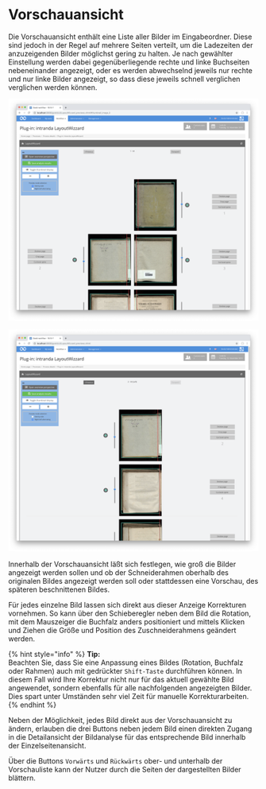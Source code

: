 # Vorschauansicht

Die Vorschauansicht enthält eine Liste aller Bilder im Eingabeordner. Diese sind jedoch in der Regel auf mehrere Seiten verteilt, um die Ladezeiten der anzuzeigenden Bilder möglichst gering zu halten. Je nach gewählter Einstellung werden dabei gegenüberliegende rechte und linke Buchseiten nebeneinander angezeigt, oder es werden abwechselnd jeweils nur rechte und nur linke Bilder angezeigt, so dass diese jeweils schnell verglichen verglichen werden können.

![Vorschauansicht mit gegen&#xFC;berliegenden Seiten nebeneinander dargestellt](../../../../.gitbook/assets/layoutwizzard_02.png)

![Vorschauansicht mit der Anzeige nur der linken Seiten. Die rechten Seiten folgen nach dem Bl&#xE4;ttern](../../../../.gitbook/assets/layoutwizzard_14.png)

Innerhalb der Vorschauansicht läßt sich festlegen, wie groß die Bilder angezeigt werden sollen und ob der Schneiderahmen oberhalb des originalen Bildes angezeigt werden soll oder stattdessen eine Vorschau, des späteren beschnittenen Bildes.

Für jedes einzelne Bild lassen sich direkt aus dieser Anzeige Korrekturen vornehmen. So kann über den Schieberegler neben dem Bild die Rotation, mit dem Mauszeiger die Buchfalz anders positioniert und mittels Klicken und Ziehen die Größe und Position des Zuschneiderahmens geändert werden.

{% hint style="info" %}
**Tip:**  
Beachten Sie, dass Sie eine Anpassung eines Bildes \(Rotation, Buchfalz oder Rahmen\) auch mit gedrückter `Shift-Taste` durchführen können. In diesem Fall wird Ihre Korrektur nicht nur für das aktuell gewählte Bild angewendet, sondern ebenfalls für alle nachfolgenden angezeigten Bilder. Dies spart unter Umständen sehr viel Zeit für manuelle Korrekturarbeiten.
{% endhint %}

Neben der Möglichkeit, jedes Bild direkt aus der Vorschauansicht zu ändern, erlauben die drei Buttons neben jedem Bild einen direkten Zugang in die Detailansicht der Bildanalyse für das entsprechende Bild innerhalb der Einzelseitenansicht.

Über die Buttons `Vorwärts` und `Rückwärts` ober- und unterhalb der Vorschauliste kann der Nutzer durch die Seiten der dargestellten Bilder blättern.

